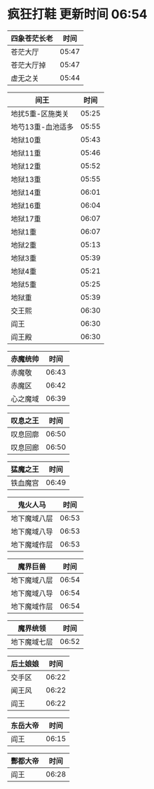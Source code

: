 # 疯狂打鞋 更新时间 06:54

| 四象苍茫长老   | 时间    |
|--------|-------|
| 苍茫大厅 | 05:47 |
| 苍茫大厅掉 | 05:47 |
| 虚无之关 | 05:44 |

| 间王   | 时间    |
|--------|-------|
| 地扰5重-区施类关 | 05:25 |
| 地芍13重-血池适多 | 05:55 |
| 地狱10重 | 05:43 |
| 地狱11重 | 05:46 |
| 地狱12重 | 05:52 |
| 地狱13重 | 05:55 |
| 地狱14重 | 06:01 |
| 地狱16重 | 06:04 |
| 地狱17重 | 06:07 |
| 地狱1重 | 06:07 |
| 地狱2重 | 05:13 |
| 地狱3重 | 05:39 |
| 地狱4重 | 05:21 |
| 地狱5重 | 05:25 |
| 地狱重 | 05:39 |
| 交王熙 | 06:30 |
| 阎王 | 06:30 |
| 阎王殿 | 06:30 |

| 赤魔统帅   | 时间    |
|--------|-------|
| 赤魔敬 | 06:43 |
| 赤魔区 | 06:42 |
| 心之魔域 | 06:39 |

| 叹息之王   | 时间    |
|--------|-------|
| 叹息回廓 | 06:50 |
| 叹息回廊 | 06:50 |

| 猛魔之王   | 时间    |
|--------|-------|
| 铁血魔宫 | 06:49 |

| 鬼火人马   | 时间    |
|--------|-------|
| 地下魔域八层 | 06:53 |
| 地下魔域八导 | 06:53 |
| 地下魔域作层 | 06:53 |

| 魔界巨兽   | 时间    |
|--------|-------|
| 地下魔域八层 | 06:54 |
| 地下魔域八导 | 06:54 |
| 地下魔域作层 | 06:54 |

| 魔界统领   | 时间    |
|--------|-------|
| 地下魔域七层 | 06:52 |

| 后土娘娘   | 时间    |
|--------|-------|
| 交手区 | 06:22 |
| 闻王风 | 06:22 |
| 阎王 | 06:22 |

| 东岳大帝   | 时间    |
|--------|-------|
| 阎王 | 06:15 |

| 酆都大帝   | 时间    |
|--------|-------|
| 阎王 | 06:28 |